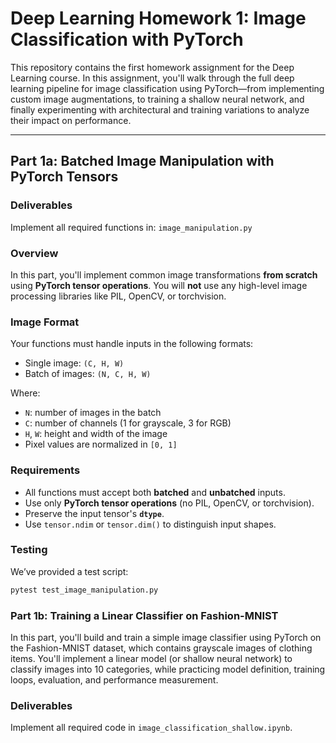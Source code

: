 # Deep Learning Homework 1: Image Classification with PyTorch

This repository contains the first homework assignment for the Deep Learning course. In this assignment, you'll walk through the full deep learning pipeline for image classification using PyTorch—from implementing custom image augmentations, to training a shallow neural network, and finally experimenting with architectural and training variations to analyze their impact on performance.

---

## Part 1a: Batched Image Manipulation with PyTorch Tensors

### Deliverables
Implement all required functions in: `image_manipulation.py`

### Overview

In this part, you'll implement common image transformations **from scratch** using **PyTorch tensor operations**. You will **not** use any high-level image processing libraries like PIL, OpenCV, or torchvision.

### Image Format

Your functions must handle inputs in the following formats:

- Single image: `(C, H, W)`
- Batch of images: `(N, C, H, W)`

Where:
- `N`: number of images in the batch  
- `C`: number of channels (1 for grayscale, 3 for RGB)  
- `H`, `W`: height and width of the image  
- Pixel values are normalized in `[0, 1]`

### Requirements

- All functions must accept both **batched** and **unbatched** inputs.
- Use only **PyTorch tensor operations** (no PIL, OpenCV, or torchvision).
- Preserve the input tensor's **`dtype`**.
- Use `tensor.ndim` or `tensor.dim()` to distinguish input shapes.

### Testing

We’ve provided a test script:

```bash
pytest test_image_manipulation.py
```

### Part 1b: Training a Linear Classifier on Fashion-MNIST
In this part, you'll build and train a simple image classifier using PyTorch on the Fashion-MNIST dataset, which contains grayscale images of clothing items. You'll implement a linear model (or shallow neural network) to classify images into 10 categories, while practicing model definition, training loops, evaluation, and performance measurement.


### Deliverables
Implement all required code in `image_classification_shallow.ipynb`. 




